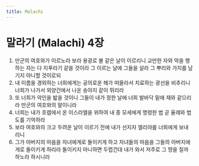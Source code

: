 ```yaml
---
title: Malachi
---
```


# 말라기 (Malachi) 4장
1. 만군의 여호와가 이르노라 보라 용광로 불 같은 날이 이르리니 교만한 자와 악을 행하는 자는 다 지푸라기 같을 것이라 그 이르는 날에 그들을 살라 그 뿌리와 가지를 남기지 아니할 것이로되
1. 내 이름을 경외하는 너희에게는 공의로운 해가 떠올라서 치료하는 광선을 비추리니 너희가 나가서 외양간에서 나온 송아지 같이 뛰리라
1. 또 너희가 악인을 밟을 것이니 그들이 내가 정한 날에 너희 발바닥 밑에 재와 같으리라 만군의 여호와의 말이니라
1. 너희는 내가 호렙에서 온 이스라엘을 위하여 내 종 모세에게 명령한 법 곧 율례와 법도를 기억하라
1. 보라 여호와의 크고 두려운 날이 이르기 전에 내가 선지자 엘리야를 너희에게 보내리니
1. 그가 아버지의 마음을 자녀에게로 돌이키게 하고 자녀들의 마음을 그들의 아버지에게로 돌이키게 하리라 돌이키지 아니하면 두렵건대 내가 와서 저주로 그 땅을 칠까 하노라 하시니라